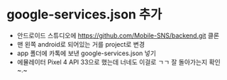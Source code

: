 # google-services.json 추가
- 안드로이드 스튜디오에 https://github.com/Mobile-SNS/backend.git 클론
- 맨 왼쪽 android로 되어있는 거를 project로 변경
- app 폴더에 카톡에 보낸 google-services.json 넣기
- 에뮬레이터 Pixel 4 API 33으로 했는데 너네도 이걸로 ㄱㄱ 잘 돌아가는지 확인~.~
